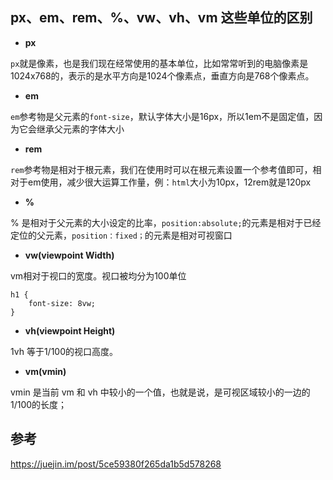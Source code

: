 ## px、em、rem、%、vw、vh、vm 这些单位的区别

- **px**

`px`就是像素，也是我们现在经常使用的基本单位，比如常常听到的电脑像素是1024x768的，表示的是水平方向是1024个像素点，垂直方向是768个像素点。

- **em**

`em`参考物是父元素的`font-size`，默认字体大小是16px，所以1em不是固定值，因为它会继承父元素的字体大小

- **rem**

`rem`参考物是相对于根元素，我们在使用时可以在根元素设置一个参考值即可，相对于em使用，减少很大运算工作量，例：`html`大小为10px，12rem就是120px

- **%**

% 是相对于父元素的大小设定的比率，`position:absolute;`的元素是相对于已经定位的父元素，`position：fixed；`的元素是相对可视窗口

- **vw(viewpoint Width)**

vm相对于视口的宽度。视口被均分为100单位

```
h1 {
	font-size: 8vw;
}
```

- **vh(viewpoint Height)**

1vh 等于1/100的视口高度。

- **vm(vmin)**

vmin 是当前 vm 和 vh 中较小的一个值，也就是说，是可视区域较小的一边的1/100的长度；

## 参考

https://juejin.im/post/5ce59380f265da1b5d578268
